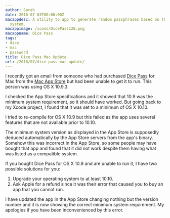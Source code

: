 ```yaml
---
author: Sarah
date: 2016-07-03T00:00:00Z
macappdesc: A utility to app to generate random passphrases based on the Diceware
  system.
macappimage: /icons/DicePass128.png
macappname: Dice Pass
tags:
- dice
- mac
- password
title: Dice Pass Mac Update
url: /2016/07/dice-pass-mac-update/
---
```


I recently got an email from someone who had purchased [Dice Pass][2] for Mac
from the [Mac App Store][3] but had been unable to get it to run. This person
was using OS X 10.9.3.

I checked the App Store specifications and it showed that 10.9 was the minimum
system requirement, so it should have worked. But going back to my Xcode
project, I found that it was set to a minimum of OS X 10.10.

I tried to re-compile for OS X 10.9 but this failed as the app uses several
features that are not available prior to 10.10.

The minimum system version as displayed in the App Store is supposedly deduced
automatically by the App Store servers from the app's binary. Somehow this was
incorrect in the App Store, so some people may have bought that app and found
that it did not work despite them having what was listed as a compatible system.

If you bought Dice Pass for OS X 10.9 and are unable to run it, I have two
possible solutions for you:

1. Upgrade your operating system to at least 10.10.
2. Ask Apple for a refund since it was their error that caused you to buy an app
   that you cannot run.

I have updated the app in the App Store changing nothing but the version number
and it is now showing the correct minimum system requirement. My apologies if
you have been inconvenienced by this error.

[2]: /dicepass/
[3]: https://itunes.apple.com/app/dice-pass/id997688302
